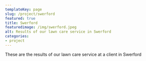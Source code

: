 ```yaml
---
templateKey: page
slug: /project/swerford
featured: true
title: Swerford
featuredimage: /img/swerford.jpeg
alt: Results of our lawn care service in Swerford
categories:
- project
---
```

These are the results of our lawn care service at a client in Swerford


